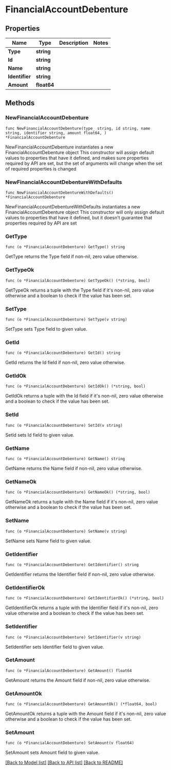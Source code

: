 # FinancialAccountDebenture

## Properties

Name | Type | Description | Notes
------------ | ------------- | ------------- | -------------
**Type** | **string** |  | 
**Id** | **string** |  | 
**Name** | **string** |  | 
**Identifier** | **string** |  | 
**Amount** | **float64** |  | 

## Methods

### NewFinancialAccountDebenture

`func NewFinancialAccountDebenture(type_ string, id string, name string, identifier string, amount float64, ) *FinancialAccountDebenture`

NewFinancialAccountDebenture instantiates a new FinancialAccountDebenture object
This constructor will assign default values to properties that have it defined,
and makes sure properties required by API are set, but the set of arguments
will change when the set of required properties is changed

### NewFinancialAccountDebentureWithDefaults

`func NewFinancialAccountDebentureWithDefaults() *FinancialAccountDebenture`

NewFinancialAccountDebentureWithDefaults instantiates a new FinancialAccountDebenture object
This constructor will only assign default values to properties that have it defined,
but it doesn't guarantee that properties required by API are set

### GetType

`func (o *FinancialAccountDebenture) GetType() string`

GetType returns the Type field if non-nil, zero value otherwise.

### GetTypeOk

`func (o *FinancialAccountDebenture) GetTypeOk() (*string, bool)`

GetTypeOk returns a tuple with the Type field if it's non-nil, zero value otherwise
and a boolean to check if the value has been set.

### SetType

`func (o *FinancialAccountDebenture) SetType(v string)`

SetType sets Type field to given value.


### GetId

`func (o *FinancialAccountDebenture) GetId() string`

GetId returns the Id field if non-nil, zero value otherwise.

### GetIdOk

`func (o *FinancialAccountDebenture) GetIdOk() (*string, bool)`

GetIdOk returns a tuple with the Id field if it's non-nil, zero value otherwise
and a boolean to check if the value has been set.

### SetId

`func (o *FinancialAccountDebenture) SetId(v string)`

SetId sets Id field to given value.


### GetName

`func (o *FinancialAccountDebenture) GetName() string`

GetName returns the Name field if non-nil, zero value otherwise.

### GetNameOk

`func (o *FinancialAccountDebenture) GetNameOk() (*string, bool)`

GetNameOk returns a tuple with the Name field if it's non-nil, zero value otherwise
and a boolean to check if the value has been set.

### SetName

`func (o *FinancialAccountDebenture) SetName(v string)`

SetName sets Name field to given value.


### GetIdentifier

`func (o *FinancialAccountDebenture) GetIdentifier() string`

GetIdentifier returns the Identifier field if non-nil, zero value otherwise.

### GetIdentifierOk

`func (o *FinancialAccountDebenture) GetIdentifierOk() (*string, bool)`

GetIdentifierOk returns a tuple with the Identifier field if it's non-nil, zero value otherwise
and a boolean to check if the value has been set.

### SetIdentifier

`func (o *FinancialAccountDebenture) SetIdentifier(v string)`

SetIdentifier sets Identifier field to given value.


### GetAmount

`func (o *FinancialAccountDebenture) GetAmount() float64`

GetAmount returns the Amount field if non-nil, zero value otherwise.

### GetAmountOk

`func (o *FinancialAccountDebenture) GetAmountOk() (*float64, bool)`

GetAmountOk returns a tuple with the Amount field if it's non-nil, zero value otherwise
and a boolean to check if the value has been set.

### SetAmount

`func (o *FinancialAccountDebenture) SetAmount(v float64)`

SetAmount sets Amount field to given value.



[[Back to Model list]](../README.md#documentation-for-models) [[Back to API list]](../README.md#documentation-for-api-endpoints) [[Back to README]](../README.md)


